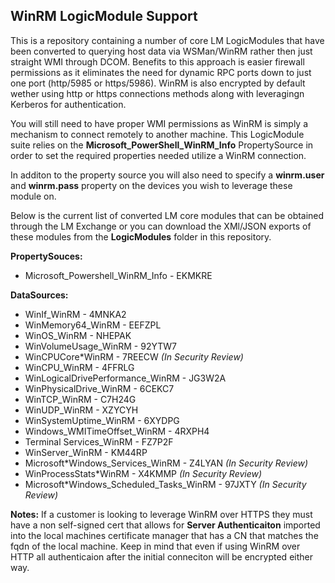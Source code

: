 ## WinRM LogicModule Support

This is a repository containing a number of core LM LogicModules that have been converted to querying host data via WSMan/WinRM rather then just straight WMI through DCOM. Benefits to this approach is easier firewall permissions as it eliminates the need for dynamic RPC ports down to just one port (http/5985 or https/5986). WinRM is also encrypted by default wether using http or https connections methods along with leveragingn Kerberos for authentication.

You will still need to have proper WMI permissions as WinRM is simply a mechanism to connect remotely to another machine. This LogicModule suite relies on the **Microsoft_PowerShell_WinRM_Info** PropertySource in order to set the required properties needed utilize a WinRM connection.

In additon to the property source you will also need to specify a **winrm.user** and **winrm.pass** property on the devices you wish to leverage these module on.

Below is the current list of converted LM core modules that can be obtained through the LM Exchange or you can download the XMl/JSON exports of these modules from the **LogicModules** folder in this repository.

**PropertySouces:**

- Microsoft_Powershell_WinRM_Info - EKMKRE

**DataSources:**

- WinIf_WinRM - 4MNKA2
- WinMemory64_WinRM - EEFZPL
- WinOS_WinRM - NHEPAK
- WinVolumeUsage_WinRM - 92YTW7
- WinCPUCore*WinRM - 7REECW *(In Security Review)*
- WinCPU_WinRM - 4FFRLG
- WinLogicalDrivePerformance_WinRM - JG3W2A
- WinPhysicalDrive_WinRM - 6CEKC7
- WinTCP_WinRM - C7H24G
- WinUDP_WinRM - XZYCYH
- WinSystemUptime_WinRM - 6XYDPG
- Windows_WMITimeOffset_WinRM - 4RXPH4
- Terminal Services_WinRM - FZ7P2F
- WinServer_WinRM - KM44RP
- Microsoft*Windows_Services_WinRM - Z4LYAN *(In Security Review)*
- WinProcessStats*WinRM - X4KMMP *(In Security Review)*
- Microsoft*Windows_Scheduled_Tasks_WinRM - 97JXTY *(In Security Review)*

**Notes:** If a customer is looking to leverage WinRM over HTTPS they must have a non self-signed cert that allows for **Server Authenticaiton** imported into the local machines certificate manager that has a CN that matches the fqdn of the local machine. Keep in mind that even if using WinRM over HTTP all authenticaion after the initial conneciton will be encrypted either way.
